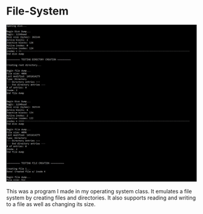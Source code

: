 # File-System

![alt text](readme_screenshot.png "Small screenshot of the file system being ran")

This was a program I made in my operating system class. It emulates a file system by creating files and directories. It also supports reading and writing to a file as well as changing its size.
